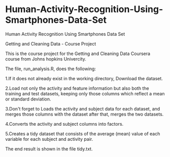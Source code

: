 # Human-Activity-Recognition-Using-Smartphones-Data-Set

Human Activity Recognition Using Smartphones Data Set

Getting and Cleaning Data - Course Project

This is the course project for the Getting and Cleaning Data Coursera course from Johns hopkins Univercity. 

The file, run_analysis.R, does the following:

1.If it does not already exist in the working directory, Download the dataset.

2.Load not only the activity and feature information but also both the training and test datasets, keeping only those columns 
  which reflect a mean or standard deviation.

3.Don't forget to Loads the activity and subject data for each dataset, and merges those columns with the dataset after that, 
  merges the two datasets.

4.Converts the activity and subject columns into factors.

5.Creates a tidy dataset that consists of the average (mean) value of each variable for each subject and activity pair.

The end result is shown in the file tidy.txt.
